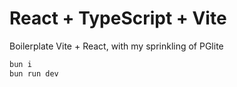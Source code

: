 # React + TypeScript + Vite

Boilerplate Vite + React, with my sprinkling of PGlite

```bash
bun i
bun run dev
```
